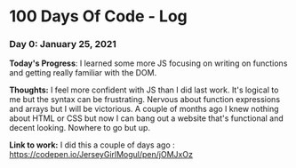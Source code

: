 # 100 Days Of Code - Log

### Day 0: January 25, 2021 
**Today's Progress**: I learned some more JS focusing on writing on functions and getting really familiar with the DOM.

**Thoughts:** I feel more confident with JS than I did last work.  It's logical to me but the syntax can be frustrating.  Nervous about function expressions and arrays but I will be victorious.  A couple of months ago I knew nothing about HTML or CSS but now I can bang out a website that's functional and decent looking. Nowhere to go but up.

**Link to work:** I did this a couple of days ago :  https://codepen.io/JerseyGirlMogul/pen/jOMJxOz

